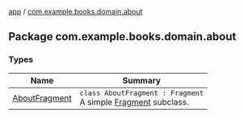 [app](../index.md) / [com.example.books.domain.about](./index.md)

## Package com.example.books.domain.about

### Types

| Name | Summary |
|---|---|
| [AboutFragment](-about-fragment/index.md) | `class AboutFragment : Fragment`<br>A simple [Fragment](#) subclass. |
